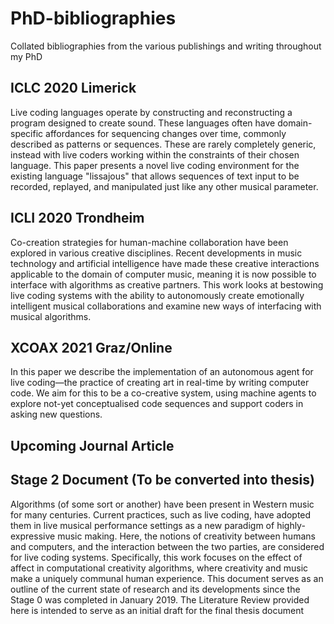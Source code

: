 # PhD-bibliographies
Collated bibliographies from the various publishings and writing throughout my PhD


## ICLC 2020 Limerick 

Live coding languages operate by constructing and reconstructing a program designed to create sound. These languages often have domain-specific affordances for sequencing changes over time, commonly described as patterns or sequences. These are rarely completely generic, instead with live coders working within the constraints of their chosen language. This paper presents a novel live coding environment for the existing language "lissajous" that allows sequences of text input to be recorded, replayed, and manipulated just like any other musical parameter.


## ICLI 2020 Trondheim 


Co-creation strategies for human-machine collaboration have been explored in various creative disciplines. Recent developments in music technology and artificial intelligence have made these creative interactions applicable to the domain of computer music, meaning it is now possible to interface with algorithms as creative partners. This work looks at bestowing live coding systems with the ability to autonomously create emotionally intelligent musical collaborations and examine new ways of interfacing with musical algorithms.

## XCOAX 2021 Graz/Online

In this paper we describe the implementation of an autonomous agent for live coding—the practice of creating art in real-time by writing computer code. We aim for this to be a co-creative system, using machine agents to explore not-yet conceptualised code sequences and support coders in asking new questions.


## Upcoming Journal Article 




## Stage 2 Document (To be converted into thesis)

Algorithms (of some sort or another) have been present in Western music for many centuries. Current practices, such as live coding, have adopted them in live musical performance settings as a new paradigm of highly-expressive music making. Here, the notions of creativity between humans and computers, and the interaction between the two parties, are considered for live coding systems. Specifically, this work focuses on the effect of affect in computational creativity algorithms, where creativity and music make a uniquely communal human experience. This document serves as an outline of the current state of research and its developments since the Stage 0 was completed in January 2019. The Literature Review provided here is intended to serve as an initial draft for the final thesis document


